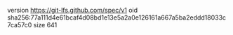 version https://git-lfs.github.com/spec/v1
oid sha256:77a111d4e61bcaf4d08bd1e13e5a2a0e126161a667a5ba2eddd18033c7ca57c0
size 641

